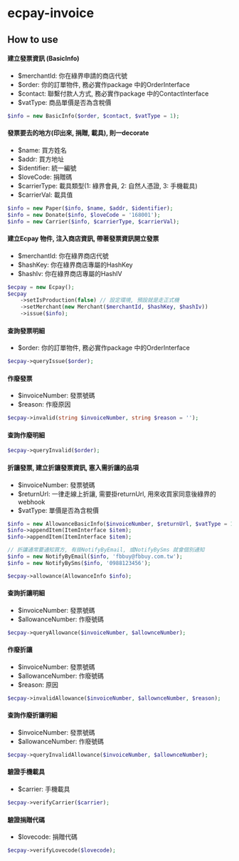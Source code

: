 # ecpay-invoice

## How to use

#### 建立發票資訊 (BasicInfo)
 - $merchantId: 你在綠界申請的商店代號
 - $order: 你的訂單物件, 務必實作package 中的OrderInterface
 - $contact: 聯繫付款人方式, 務必實作package 中的ContactInterface
 - $vatType: 商品單價是否為含稅價
```php
$info = new BasicInfo($order, $contact, $vatType = 1);
```

#### 發票要去的地方(印出來, 捐贈, 載具), 則一decorate
 - $name: 買方姓名
 - $addr: 買方地址
 - $identifier: 統一編號
 - $loveCode: 捐贈碼
 - $carrierType: 載具類型(1: 綠界會員, 2: 自然人憑證, 3: 手機載具)
 - $carrierVal: 載具值
```php
$info = new Paper($info, $name, $addr, $identifier);
$info = new Donate($info, $loveCode = '168001');
$info = new Carrier($info, $carrierType, $carrierVal);
```

#### 建立Ecpay 物件, 注入商店資訊, 帶著發票資訊開立發票
 - $merchantId: 你在綠界商店代號
 - $hashKey: 你在綠界商店專屬的HashKey
 - $hashIv: 你在綠界商店專屬的HashIV
 
```php
$ecpay = new Ecpay();
$ecpay
    ->setIsProduction(false) // 設定環境, 預設就是走正式機
    ->setMerchant(new Merchant($merchantId, $hashKey, $hashIv))
    ->issue($info);
```

#### 查詢發票明細
 - $order: 你的訂單物件, 務必實作package 中的OrderInterface
```php
$ecpay->queryIssue($order);
```

#### 作廢發票
 - $invoiceNumber: 發票號碼
 - $reason: 作廢原因
```php
$ecpay->invalid(string $invoiceNumber, string $reason = '');
```

#### 查詢作廢明細
```php
$ecpay->queryInvalid($order);
```

#### 折讓發票, 建立折讓發票資訊, 塞入需折讓的品項
 - $invoiceNumber: 發票號碼
 - $returnUrl: 一律走線上折讓, 需要掛returnUrl, 用來收買家同意後綠界的webhook
 - $vatType: 單價是否為含稅價
```php
$info = new AllowanceBasicInfo($invoiceNumber, $returnUrl, $vatType = 1);
$info->appendItem(ItemInterface $item);
$info->appendItem(ItemInterface $item);

// 折讓通常要通知買方, 有掛NotifyByEmail, 或NotifyBySms 就會個別通知
$info = new NotifyByEmail($info, 'fbbuy@fbbuy.com.tw');
$info = new NotifyBySms($info, '0988123456');

$ecpay->allowance(AllowanceInfo $info);
```

#### 查詢折讓明細
 - $invoiceNumber: 發票號碼
 - $allowanceNumber: 作廢號碼
```php
$ecpay->queryAllowance($invoiceNumber, $allownceNumber);
```

#### 作廢折讓
 - $invoiceNumber: 發票號碼
 - $allowanceNumber: 作廢號碼
 - $reason: 原因
```php
$ecpay->invalidAllowance($invoiceNumber, $allownceNumber, $reason);
```

#### 查詢作廢折讓明細
 - $invoiceNumber: 發票號碼
 - $allowanceNumber: 作廢號碼
```php
$ecpay->queryInvalidAllowance($invoiceNumber, $allownceNumber);
```

#### 驗證手機載具
 - $carrier: 手機載具
```php
$ecpay->verifyCarrier($carrier);
```

#### 驗證捐贈代碼
 - $lovecode: 捐贈代碼
```php
$ecpay->verifyLovecode($lovecode);
```